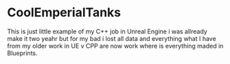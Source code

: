 # CoolEmperialTanks

This is just little example of my C++ job in Unreal Engine i was allready make 
it two yeahr but for my bad i lost all data and everything what I have from my 
older work in UE v CPP are now work where is everything maded in Blueprints.

